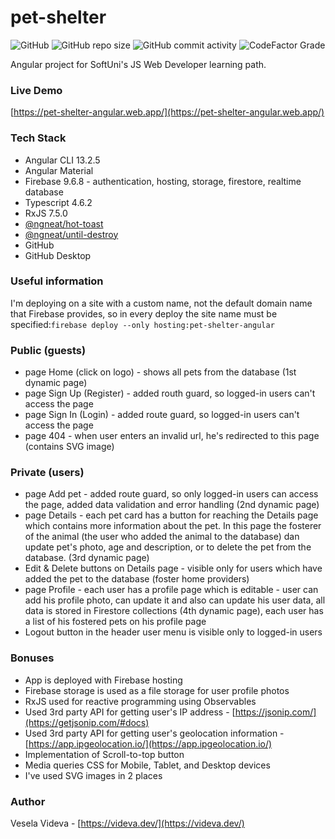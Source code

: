 # pet-shelter
![GitHub](https://img.shields.io/github/license/VeselaVideva/pet-shelter?color=blue&style=for-the-badge) ![GitHub repo size](https://img.shields.io/github/repo-size/VeselaVideva/pet-shelter?style=for-the-badge) ![GitHub commit activity](https://img.shields.io/github/commit-activity/m/VeselaVideva/pet-shelter?label=commits&style=for-the-badge) ![CodeFactor Grade](https://img.shields.io/codefactor/grade/github/VeselaVideva/pet-shelter/master?style=for-the-badge)

Angular project for SoftUni's JS Web Developer learning path.

### Live Demo
[https://pet-shelter-angular.web.app/](https://pet-shelter-angular.web.app/)

### Tech Stack

- Angular CLI 13.2.5
- Angular Material
- Firebase 9.6.8 - authentication, hosting, storage, firestore, realtime database
- Typescript 4.6.2
- RxJS 7.5.0
- [@ngneat/hot-toast](https://www.npmjs.com/package/@ngneat/hot-toast)
- [@ngneat/until-destroy](https://www.npmjs.com/package/@ngneat/until-destroy)
- GitHub
- GitHub Desktop

### Useful information
I'm deploying on a site with a custom name, not the default domain name that Firebase provides, so in every deploy the site name must be specified:`firebase deploy --only hosting:pet-shelter-angular`

### Public (guests)

- page Home (click on logo) - shows all pets from the database (1st dynamic page)
- page Sign Up (Register) - added routh guard, so logged-in users can't access the page
- page Sign In (Login) - added route guard, so logged-in users can't access the page
- page 404 - when user enters an invalid url, he's redirected to this page (contains SVG image)

### Private (users)

- page Add pet - added route guard, so only logged-in users can access the page, added data validation and error handling (2nd dynamic page)
- page Details - each pet card has a button for reaching the Details page which contains more information about the pet. In this page the fosterer of the animal (the user who added the animal to the database) dan update pet's photo, age and description, or to delete the pet from the database. (3rd dynamic page)
- Edit & Delete buttons on Details page - visible only for users which have added the pet to the database (foster home providers)
- page Profile - each user has a profile page which is editable - user can add his profile photo, can update it and also can update his user data, all data is stored in Firestore collections (4th dynamic page), each user has a list of his fostered pets on his profile page
- Logout button in the header user menu is visible only to logged-in users

### Bonuses

- App is deployed with Firebase hosting
- Firebase storage is used as a file storage for user profile photos
- RxJS used for reactive programming using Observables
- Used 3rd party API for getting user's IP address - [https://jsonip.com/](https://getjsonip.com/#docs)
- Used 3rd party API for getting user's geolocation information - [https://app.ipgeolocation.io/](https://app.ipgeolocation.io/)
- Implementation of Scroll-to-top button
- Media queries CSS for Mobile, Tablet, and Desktop devices
- I've used SVG images in 2 places

### Author
Vesela Videva - [https://videva.dev/](https://videva.dev/)
